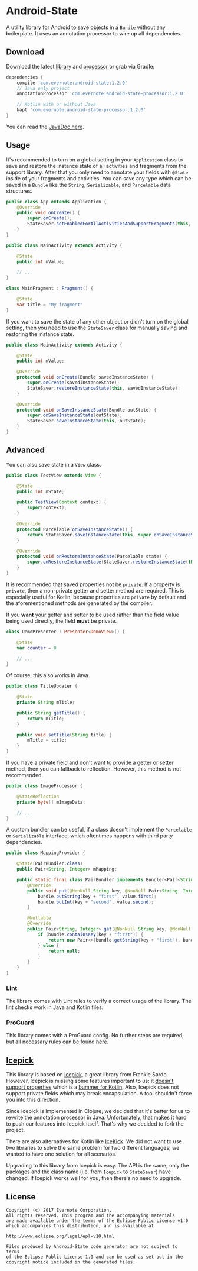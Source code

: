 # Android-State

A utility library for Android to save objects in a `Bundle` without any boilerplate. It uses an annotation processor to wire up all dependencies.

## Download

Download the latest [library](https://search.maven.org/#search%7Cga%7C1%7Ca%3A%22android-state%22) and [processor](https://search.maven.org/#search%7Cga%7C1%7Ca%3A%22android-state-processor%22) or grab via Gradle:

```groovy
dependencies {
    compile 'com.evernote:android-state:1.2.0'
    // Java only project
    annotationProcessor 'com.evernote:android-state-processor:1.2.0'

    // Kotlin with or without Java
    kapt 'com.evernote:android-state-processor:1.2.0'
}
```

You can read the [JavaDoc here](https://evernote.github.io/android-state/javadoc/).

## Usage

It's recommended to turn on a global setting in your `Application` class to save and restore the instance state of all activities and fragments from the support library. After that you only need to annotate your fields with `@State` inside of your fragments and activities. You can save any type which can be saved in a `Bundle` like the `String`, `Serializable`, and `Parcelable` data structures.

```java
public class App extends Application {
    @Override
    public void onCreate() {
        super.onCreate();
        StateSaver.setEnabledForAllActivitiesAndSupportFragments(this, true);
    }
}

public class MainActivity extends Activity {

    @State
    public int mValue;

    // ...
}

class MainFragment : Fragment() {

    @State
    var title = "My fragment"
}
```

If you want to save the state of any other object or didn't turn on the global setting, then you need to use the `StateSaver` class for manually saving and restoring the instance state.

```java
public class MainActivity extends Activity {

    @State
    public int mValue;

    @Override
    protected void onCreate(Bundle savedInstanceState) {
        super.onCreate(savedInstanceState);
        StateSaver.restoreInstanceState(this, savedInstanceState);
    }

    @Override
    protected void onSaveInstanceState(Bundle outState) {
        super.onSaveInstanceState(outState);
        StateSaver.saveInstanceState(this, outState);
    }
}
```

## Advanced

You can also save state in a `View` class.

```java
public class TestView extends View {

    @State
    public int mState;

    public TestView(Context context) {
        super(context);
    }

    @Override
    protected Parcelable onSaveInstanceState() {
        return StateSaver.saveInstanceState(this, super.onSaveInstanceState());
    }

    @Override
    protected void onRestoreInstanceState(Parcelable state) {
        super.onRestoreInstanceState(StateSaver.restoreInstanceState(this, state));
    }
}
```

It is recommended that saved properties not be `private`. If a property is `private`, then a non-private getter and setter method are required. This is especially useful for Kotlin, because properties are `private` by default and the aforementioned methods are generated by the compiler.

If you **want** your getter and setter to be used rather than the field value being used directly, the field **must** be private.

```kotlin
class DemoPresenter : Presenter<DemoView>() {

    @State
    var counter = 0

    // ...
}

```

Of course, this also works in Java.

```java
public class TitleUpdater {

    @State
    private String mTitle;

    public String getTitle() {
        return mTitle;
    }

    public void setTitle(String title) {
        mTitle = title;
    }
}
```

If you have a private field and don't want to provide a getter or setter method, then you can fallback to reflection. However, this method is not recommended.

```java
public class ImageProcessor {

    @StateReflection
    private byte[] mImageData;

    // ...
}
```

A custom bundler can be useful, if a class doesn't implement the `Parcelable` or `Serializable` interface, which oftentimes happens with third party dependencies.

```java
public class MappingProvider {

    @State(PairBundler.class)
    public Pair<String, Integer> mMapping;

    public static final class PairBundler implements Bundler<Pair<String, Integer>> {
        @Override
        public void put(@NonNull String key, @NonNull Pair<String, Integer> value, @NonNull Bundle bundle) {
            bundle.putString(key + "first", value.first);
            bundle.putInt(key + "second", value.second);
        }

        @Nullable
        @Override
        public Pair<String, Integer> get(@NonNull String key, @NonNull Bundle bundle) {
            if (bundle.containsKey(key + "first")) {
                return new Pair<>(bundle.getString(key + "first"), bundle.getInt(key + "second"));
            } else {
                return null;
            }
        }
    }
}
```

### Lint

The library comes with Lint rules to verify a correct usage of the library. The lint checks work in Java and Kotlin files.

### ProGuard

This library comes with a ProGuard config. No further steps are required, but all necessary rules can be found [here](library/proguard.cfg).

## [Icepick](https://github.com/frankiesardo/icepick)

This library is based on [Icepick](https://github.com/frankiesardo/icepick), a great library from Frankie Sardo. However, Icepick is missing some features important to us: it [doesn't support properties](https://github.com/frankiesardo/icepick/issues/81) which is a [bummer for Kotlin](https://github.com/frankiesardo/icepick/issues/47). Also, Icepick does not support private fields which may break encapsulation. A tool shouldn't force you into this direction.

Since Icepick is implemented in Clojure, we decided that it's better for us to rewrite the annotation processor in Java. Unfortunately, that makes it hard to push our features into Icepick itself. That's why we decided to fork the project.

There are also alternatives for Kotlin like [IceKick](https://github.com/tinsukE/icekick). We did not want to use two libraries to solve the same problem for two different languages; we wanted to have one solution for all scenarios.

Upgrading to this library from Icepick is easy. The API is the same; only the packages and the class name (i.e. from `Icepick` to `StateSaver`) have changed. If Icepick works well for you, then there's no need to upgrade.

## License

```
Copyright (c) 2017 Evernote Corporation.
All rights reserved. This program and the accompanying materials
are made available under the terms of the Eclipse Public License v1.0
which accompanies this distribution, and is available at

http://www.eclipse.org/legal/epl-v10.html

Files produced by Android-State code generator are not subject to terms
of the Eclipse Public License 1.0 and can be used as set out in the
copyright notice included in the generated files.
```
